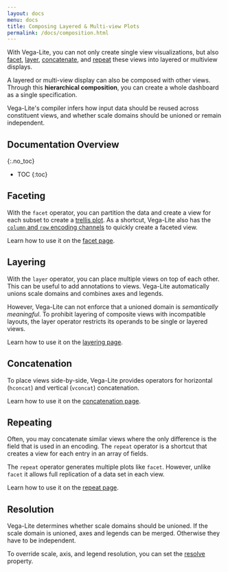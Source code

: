 ```yaml
---
layout: docs
menu: docs
title: Composing Layered & Multi-view Plots
permalink: /docs/composition.html
---
```


With Vega-Lite, you can not only create single view visualizations, but also [facet](facet.html), [layer](layer.html), [concatenate](concat.html), and [repeat](repeat.html) these views into layered or multiview displays.

A layered or multi-view display can also be composed with other views. Through this **hierarchical composition**, you can create a whole dashboard as a single specification.

Vega-Lite's compiler infers how input data should be reused across constituent views, and whether scale domains should be unioned or remain independent.

## Documentation Overview
{:.no_toc}

- TOC
{:toc}

## Faceting

With the `facet` operator, you can partition the data and create a view for each subset to create a [trellis plot](https://en.wikipedia.org/wiki/Small_multiple). As a shortcut, Vega-Lite also has the [`column` and `row` encoding channels](encoding.html#facet) to quickly create a faceted view.

Learn how to use it on the [facet page](facet.html).

## Layering

With the `layer` operator, you can place multiple views on top of each other. This can be useful to add annotations to views. Vega-Lite automatically unions scale domains and combines axes and legends.

However, Vega-Lite can not enforce that a unioned domain is _semantically meaningful_. To prohibit layering of composite views with incompatible layouts, the layer operator restricts its operands to be single or layered views.

Learn how to use it on the [layering page](layer.html).

## Concatenation

To place views side-by-side, Vega-Lite provides operators for horizontal (`hconcat`) and vertical (`vconcat`) concatenation.

Learn how to use it on the [concatenation page](concat.html).

## Repeating

Often, you may concatenate similar views where the only difference is the field that is used in an encoding. The `repeat` operator is a shortcut that creates a view for each entry in an array of fields.

The `repeat` operator generates multiple plots like `facet`. However, unlike `facet` it allows full replication of a data set in each view.

Learn how to use it on the [repeat page](repeat.html).

## Resolution

Vega-Lite determines whether scale domains should be unioned. If the scale domain is unioned, axes and legends can be merged. Otherwise they have to be independent.

To override scale, axis, and legend resolution, you can set the [resolve](resolve.html) property.
